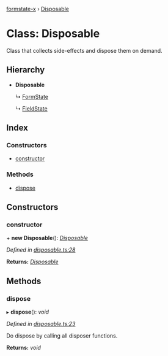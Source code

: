 [formstate-x](../README.md) › [Disposable](disposable.md)

# Class: Disposable

Class that collects side-effects and dispose them on demand.

## Hierarchy

* **Disposable**

  ↳ [FormState](formstate.md)

  ↳ [FieldState](fieldstate.md)

## Index

### Constructors

* [constructor](disposable.md#constructor)

### Methods

* [dispose](disposable.md#dispose)

## Constructors

###  constructor

\+ **new Disposable**(): *[Disposable](disposable.md)*

*Defined in [disposable.ts:28](https://github.com/qiniu/formstate-x/blob/15476f3/src/disposable.ts#L28)*

**Returns:** *[Disposable](disposable.md)*

## Methods

###  dispose

▸ **dispose**(): *void*

*Defined in [disposable.ts:23](https://github.com/qiniu/formstate-x/blob/15476f3/src/disposable.ts#L23)*

Do dispose by calling all disposer functions.

**Returns:** *void*

